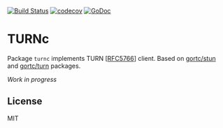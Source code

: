 [![Build Status](https://travis-ci.com/gortc/turnc.svg?branch=master)](https://travis-ci.com/gortc/turnc)
[![codecov](https://codecov.io/gh/gortc/turnc/branch/master/graph/badge.svg)](https://codecov.io/gh/gortc/turnc)
[![GoDoc](https://godoc.org/github.com/gortc/turnc?status.svg)](https://godoc.org/github.com/gortc/turnc)

# TURNc

Package `turnc` implements TURN [[RFC5766](https://tools.ietf.org/html/rfc5766)] client.
Based on [gortc/stun](https://github.com/gortc/stun) and [gortc/turn](https://github.com/gortc/turn) packages.

*Work in progress*

## License
MIT
